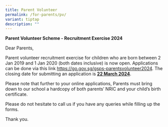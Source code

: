 ```yaml
---
title: Parent Volunteer
permalink: /for-parents/pv/
variant: tiptap
description: ""
---
```

<p><strong>Parent Volunteer Scheme - Recruitment Exercise 2024</strong>
</p>
<p></p>
<p>Dear Parents,</p>
<p>Parent volunteer recruitment exercise for children who are born between
2 Jan 2019 and 1 Jan 2020 (both dates inclusive) is now open. Applications
can be done via this link <a href="https://go.gov.sg/gsps-parentsvolunteer2024" rel="noopener noreferrer nofollow" target="_blank">https://go.gov.sg/gsps-parentsvolunteer2024</a>.
The closing date for submitting an application is <strong><u>22 March 2024</u></strong>.</p>
<p>Please note that further to your online applications, Parents must bring
down to our school a hardcopy of both parents’ NRIC and your child’s birth
certificate.</p>
<p>Please do not hesitate to call us if you have any queries while filling
up the forms.</p>
<p>Thank you.</p>
